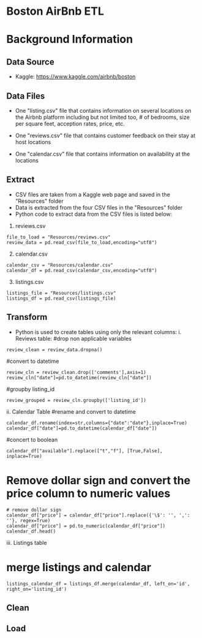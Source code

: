 # Boston AirBnb ETL


# Background Information


## Data Source
- Kaggle: https://www.kaggle.com/airbnb/boston

## Data Files
- One "listing.csv" file that contains information on several locations on the Airbnb platform including but not limited too, # of bedrooms, size per square feet, acception rates, price, etc. 

- One "reviews.csv" file that contains customer feedback on their stay at host locations

- One "calendar.csv" file that contains information on availability at the locations


## Extract
- CSV files are taken from a Kaggle web page and saved in the "Resources" folder
- Data is extracted from the four CSV files in the "Resources" folder
- Python code to extract data from the CSV files is listed below:

1. reviews.csv
```
file_to_load = "Resources/reviews.csv"
review_data = pd.read_csv(file_to_load,encoding="utf8")
```
2. calendar.csv
```
calendar_csv = "Resources/calendar.csv"
calendar_df = pd.read_csv(calendar_csv,encoding="utf8")
```
3. listings.csv
```
listings_file = "Resources/listings.csv"
listings_df = pd.read_csv(listings_file)
```

## Transform
- Python is used to create tables using only the relevant columns:
i. Reviews table:
#drop non applicable variables
```
review_clean = review_data.dropna()
```
#convert to datetime
```
review_cln = review_clean.drop(['comments'],axis=1)
review_cln["date"]=pd.to_datetime(review_cln["date"])
```
#groupby listing_id
```
review_grouped = review_cln.groupby(['listing_id'])
```

ii. Calendar Table
#rename and convert to datetime
```
calendar_df.rename(index=str,columns={"date":"date"},inplace=True)
calendar_df["date"]=pd.to_datetime(calendar_df["date"])
```
#concert to boolean
```
calendar_df["available"].replace(["t","f"], [True,False], inplace=True)
```
# Remove dollar sign and convert the price column to numeric values
```
# remove dollar sign
calendar_df["price"] = calendar_df["price"].replace({'\$': '', ',': ''}, regex=True)
calendar_df["price"] = pd.to_numeric(calendar_df["price"])
calendar_df.head()
```

iii. Listings table
# merge listings and calendar
```
listings_calendar_df = listings_df.merge(calendar_df, left_on='id', right_on='listing_id')
```



## Clean

## Load
